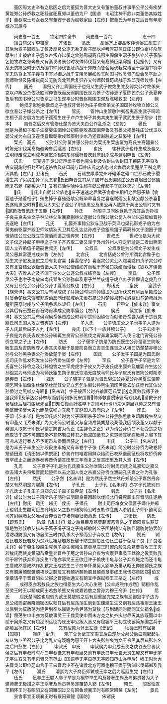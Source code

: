 <!-- { "loadSidebar": true } -->
　　董因周太史辛有之后因之后为董狐为晋大史又有董伯董叔并事平公平公有疾梦黄能郑公孙侨教之祀鲧遂祀夏郊以董伯为尸【国语　韦昭注神不歆非类董伯其姒姓乎】董叔取士匄女者又有董安于者为赵鞅家臣【左传】按董氏为辛有之后晋有辛廖或亦其族与












　　尚史巻一百五
　　钦定四库全书
　　尚史巻一百六　　　　　　　志十四
　　镶白旗汉军李锴撰
　　齐诸氏
　　髙氏
　　髙傒齐上卿髙敬仲也傒生髙庄子其后为宣子固固生无咎及厚灵公逐无咎无咎子弱以卢叛厚嗣髙氏庄公即位崔杼杀厚厚生止止被放止子竖以卢叛齐以傒之曾孙酀嗣髙氏酀生偃偃生昭子张张立公子荼陈乞鲍牧攻之张奔鲁又有髙发者景公时发帅师伐莒又有髙齮臣梁邱据【见据传】又有髙无防简公时无防及国书帅师伐鲁及清战于郊既而鲁会吴伐我克博至于嬴国书将中军无防将上军宗搂将下军以御之战于艾陵吴展如败无防国书败吴胥门巢会吴卒助之我师败绩及陈恒弑简公无防奔北燕后复归齐又帅师御晋荀瑶战于犂邱我师败绩【左传】
　　国氏
　　国归父齐上卿国庄子也归父生武子佐佐生胜及弱灵公时佐杀庆克以卢叛公杀佐及胜弱奔鲁既而反弱嗣国氏是为景子佐孙恵子夏陈乞杀公子荼夏奔鲁后有国书悼公时鲁杀之书生观平公时晋赵鞅围卫观及陈瓘救卫【左传】
　　鲍氏
　　鲍叔牙姒姓鲍敬叔之子也叔牙曾孙为庄子牵牵弟文子国国孙牧牧立悼公又欲立羣公子悼公杀之【左传】
　　管氏
　　管仲山生管敬仲夷吾夷吾生武子鸣鸣生桓子启方启方生成子孺孺生庄子卢卢生悼子其夷其夷生襄子武武生景子耐步【世本】
　　夷吾之后又有管脩仕楚为贤大夫白公作乱杀之【左传】
　　晏氏
　　晏弱是为晏桓子桓子生婴婴生圉悼公初陈鲍攻髙国圉奔鲁又有晏父戎晏牦庄公伐卫以晏父戎为右自卫遂伐晋取朝歌戍郫邵封少水乃还晋赵胜追之获晏牦【左传】
　　栾氏　髙氏
　　公孙灶公孙虿并恵公孙灶为栾氏生栾施虿为髙氏生髙疆景公时陈无宇伐栾髙施疆奔鲁后适晋【左传】
　　崔氏
　　崔杼武子也杼生成及疆又生明杼废成立明成与疆怒杀相棠东郭偃杼告庆封庆封杀成与疆明奔鲁【左传】
　　庆氏
　　庆克通于灵公母声孟子者也克生封及佐封生舎封田于莱陈无宇将攻舎庆嗣説封归封不听遂杀舎及庆□嗣与□并庆氏之族也封奔鲁后奔吴楚灵王杀之尽灭其族【左传】卫诸氏
　　石氏
　　石碏生厚厚党州吁碏杀之碏四世孙石成子稷稷生共子买买生悼子恶恶党氏出奔晋立其从子圃守石氏圃逐庄公及君起出公逐圃而复石魋【魋系未详】又有石骀仲骀仲生祁子懿公使祁子守国狄灭之【左传】
　　氏
　　氏出自武公公族也庄子速速之后武子俞俞生相相之后恵子殖【俞葢速子殖葢相子】殖生悼子喜殖逐献公既卒命喜复之喜遂弑殇公复献公献公杀喜氏遂絶恵公时有跪为大夫公子泄公子职逐恵公及恵公再入放跪于秦出公辄时又有跪跪救晋范氏于五鹿【左传】
　　孙氏
　　孙昭子卫同姓食邑于戚其后为孙桓子良夫良夫生文子林父林父生襄嘉蒯林父逐献公立殇公献公复入林父以戚叛如晋孙氏遂絶【左传】
　　孔氏
　　孔婴齐事懿公狄与卫战于荧泽也渠孔御戎子伯为右黄夷前驱婴齐殿卫师败绩狄灭卫其后孔达达孙成子烝鉏烝鉏子羁羁孙文子圉圉子悝悝纳庄公庄公既立饮悝酒而遣之悝奔宋【左传】
　　世叔氏
　　世叔仪是为大叔文子仪之孙懿子申申之子悼子齐齐取二妻又淫于外州外州人夺之轩耻是二者出奔宋国人立齐弟僖子遗嗣世叔氏【左传】
　　公叔氏
　　公叔发是为公叔文子发生戍灵公恶其富逐戌戍奔鲁【左传】
　　北宫氏
　　北宫括成公曾孙所谓北宫懿子也括生文子佗及遗佗之后有北宫喜【喜葢佗子】喜逐灵公灵公入赐喜諡曰贞子灵公时又有北宫结公欲叛晋诸大夫不可公使结如齐而私于齐侯曰执结而侵我【欲以齐惧诸大夫】齐侯从之及齐盟于沙久之公逐公叔戍结奔鲁【左传】
　　南氏
　　公子郢灵公子也字子南故曰南氏郢生公孙弥牟及恵子兰兰废适子虎立庶子言偃讥之虎乃立又有公孙免余公孙臣公孙丁葢皆公族也【左传】
　　郑诸氏
　　皇氏
　　皇武子【族未详】事文公其后有皇戍戍子耳简公时耳帅师侵卫为卫所获又有皇辰皇颉成公时辰会楚伐宋侵城郜取幽邱同伐彭城纳宋鱼石简公时楚侵郑颉戍城麋出与楚师战为楚所获穿封戍与公子围争颉以颉归【左传】
　　石氏
　　石甲父【族未详】事文公其后有石楚石首石防首事成公防事僖公【左传】
　　侯氏
　　侯宣多【族未详】事文公其后有侯羽侯孺侯晋成公时羽军楚师囚钟仪而献诸晋孺尝为质于楚晋党尉氏司氏国人攻之晋奔楚【左传】
　　子人氏
　　公子语庄公之子也字子人遂为子人氏其后曰子人九【左传】
　　良氏【以下十一族并穆公子】
　　公子去疾字子良是为良氏去疾生公孙辄辄生良霄公孙黑伐之霄奔雍梁既而入伐旧北门霄死公孙侨立霄之子止【左传】
　　防氏
　　公子偃字子防是为防氏偃生公孙虿虿生防眅眅生良及吉防眅夺人妻其夫杀眅于是废防良而立吉吉生连吉之从祖曰防楚楚亦穆公孙与公孙黑争妻公孙侨放楚于吴【左传】
　　国氏
　　公子发字子国是为国氏尉氏司氏作乱发死发生公孙侨侨生国参【左传】
　　罕氏
　　公子喜字子罕是为罕氏喜生公孙舎之及公孙鉏舎之生罕虎虎字子皮又为子皮氏虎生婴齐及魋婴齐生达公孙鉏尝为马师遂为马师氏鉏生朔子皮氏饮酒无度故马师氏与子皮氏有恶简公时朔杀魋奔晋【左传】
　　驷氏
　　公子騑字子驷是为驷氏騑生公孙夏公孙黑夏生驷带驷乞带生偃偃生丝偃卒丝弱其父兄立乞乞生颛公孙黑生驷印黑欲去防氏而代其位公孙侨讨之黑缢又有驷【系未详】字子般声公时齐输晋范氏粟送之晋败我师于铁追我师及罕达公孙林殿而射前列多死宋围曹帅师救曹侵宋晋荀瑶伐我请救于齐荀瑶还后瑶将围我未至曰知伯愎而好胜早下之则可行也乃先保南里以待之又有驷秦富而侈嬖大夫也而常陈卿之车服于其庭国人恶而杀之【左传】
　　印氏
　　公子印【名未详】是为印氏成公时为公子班所杀子印生公孙黑肱黑肱生印段段生癸又有印堇父【系未详】为大夫简公时堇父与皇颉戍城麋楚及秦侵我囚颉及堇父以献于秦国人取货于印氏以请之防吉为令正【主辞令之正】以为请公孙侨曰不获受楚之功而取货于郑不可谓国秦不其然若曰拜君之勤郑国微君之恵楚师其犹在敝邑之城下其可弗从遂行秦人不予更币从侨而后获之【左传】
　　丰氏
　　公子丰【名未详】是为丰氏子丰生公孙段段生丰施又有丰巻字子张【系未详】简公时公孙侨为政巻将祭请田焉【请田猎以供祭祀】侨弗许曰唯君用鲜众给而已巻怒退而征役将攻侨侨奔晋罕虎止之而逐巻巻奔晋侨请其田里三年而复之反其田里及其入焉【左传】
　　孔氏
　　公子嘉字子孔是为孔氏嘉生公孙泄简公时尉氏司氏之乱嘉知之嘉又欲去诸大夫将叛晋而起楚师以去之国人伐之杀嘉公孙侨立泄嗣孔氏嘉之孙为孔张【左传】
　　然氏
　　公子然【名未详】是为然氏子然生然丹郑杀公子嘉然丹奔楚又有然明是为鬷蔑【左传】
　　子孔氏
　　士子孔【名未详】亦字子孔故别曰子孔氏士子孔生子良郑杀公子嘉子良奔楚【左传】
　　羽氏
　　公子羽【名未详】成公时为公子班所杀子羽孙曰羽颉良霄因颉以伐旧北门霄死颉出奔晋羽氏遂絶【左传】尉氏　司氏　堵氏　侯氏　子师氏
　　尉止司臣堵女父侯晋子师仆并郑士也尉止生翩司臣生齐堵女父之族曰堵狗简公时五族作乱国人杀尉止子师仆醢司臣司齐尉翩堵女父唯侯晋奔晋晋夺堵狗妻归诸范氏【左传】
　　楚诸氏
　　防氏【即蒍氏】
　　防章【族未详】章之后吕臣及蒍贾鬭椒恶贾杀之于轑阳贾生蒍艾猎是为孙叔敖艾猎从子蒍子冯子冯之子掩郏敖时公子围杀掩又有防启疆防射防罢防泄防越防固又有防居灵王时作乱杀大子禄而公子弃疾立【左传】
　　鬭氏
　　鬭伯比若敖氏若敖为楚八世祖及若敖氏娶于防生鬭伯比伯比生谷于莵及子良【子良名未详】谷于莵生般般生克黄子良生椒椒生苗贲皇庄王时椒杀般又杀蒍贾将攻王王灭若敖氏而使克黄嗣苗贲皇奔晋谷于莵之曾孙曰弃疾为宫廏尹事灵王伐徐之役吴败我师于房钟获弃疾弃疾生韦龟亦事灵王王欲迁许于赖使韦龟与公子弃疾城之而还韦龟生蔓成然蔓成然作乱弑灵王成然生三子曰辛怀巢吴入郢辛及巢从昭王奔随鬭氏之族又有鬭廉鬭御疆鬬梧耿之鬭班又有鬭祈鬭勃鬬且鬬章章事成王我伐郑章囚郑伯又使章请平于晋晋阳处父报之晋楚始通又有鬭宜申谋弑穆王王杀之【左传】
　　成氏
　　成得臣亦若敖氏之族也得臣生大心大心生熊【公羊成熊作成然】鬭椒作乱至灵王时王以鬭成同出若敖杀熊又有成嘉若敖之曾孙为穆王令尹【左传】
　　屈氏
　　屈氏楚同姓也屈瑕为武王莫敖瑕之后有屈重屈完完之族有屈御冦字子边为息公戍商密秦降商密囚以归其后有屈荡荡生到到生建建生生又别有屈荡事康王康王以屈到为莫敖荡为连尹到卒以屈建为令尹荡为莫敖【与到建同时而同其父祖名或误】屈荡生申申亦为莫敖事灵王王伐吴使申围朱方克之执齐庆封尽灭其族既而以申贰于吴杀之又有屈巫即巫臣为庄王申公叛入晋又有屈罢平王初立使罢简东国之兵于邵陵且抚其民【左传】
　　又有屈原为怀王左徒【史记】
　　顷襄王时有屈署【国策】
　　观氏　彭氏
　　观丁父为武王军率其后曰观射父射父后曰观起起生从从为卜尹召公子比为乱又有观瞻为恵王开卜大夫彭仲爽为文王令尹其后曰彭名名之后曰彭生【左传】
　　申叔氏　申氏
　　申叔侯为申公成王使之戍谷去谷者叔侯之后有申叔时时孙曰申叔豫又有申叔展又别有申氏曰申无畏无畏生犀又有申无宇无宇生亥又有申包胥又有范山【国语申无宇曰范无宇固知范山亦申后】穆王时为大夫晋灵公即位范山言于王曰晋君少不在诸侯北方可图也穆王师于狼渊以伐郑郑及我平【左传】
　　潘氏
　　潘崇为大子商臣师弑成王崇之后为尫尫生党【左传】
　　伍氏
　　伍参庄王嬖人参子举是为椒举举生鸣及奢奢生尚及尚弟员奢为大子建师费无极譛之平王杀奢及尚员奔吴遂覆楚入郢【左传】
　　昭氏
　　昭奚恤宣王相怀王时有昭阳又有昭雎昭过又有昭鱼顷襄王时有昭常昭葢【左传】
　　景氏
　　景舎事宣王顷襄王时有景阳景鲤【国防】
　　宋诸氏
